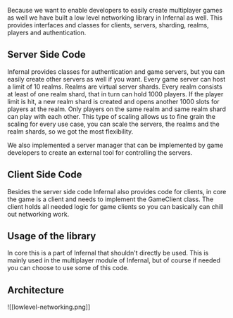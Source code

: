 Because we want to enable developers to easily create multiplayer games as well we have built a low level networking library in Infernal as well.
This provides interfaces and classes for clients, servers, sharding, realms, players and authentication.

## Server Side Code
Infernal provides classes for authentication and game servers, but you can easily create other servers as well if you want. Every game server can host a limit of 10 realms. Realms are virtual server shards. Every realm consists at least of one realm shard, that in turn can hold 1000 players. If the player limit is hit, a new realm shard is created and opens another 1000 slots for players at the realm. Only players on the same realm and same realm shard can play with each other. This type of scaling allows us to fine grain the scaling for every use case, you can scale the servers, the realms and the realm shards, so we got the most flexibility.

We also implemented a server manager that can be implemented by game developers to create an external tool for controlling the servers.

## Client Side Code
Besides the server side code Infernal also provides code for clients, in core the game is a client and needs to implement the GameClient class. The client holds all needed logic for game clients so you can basically can chill out networking work.

## Usage of the library
In core this is a part of Infernal that shouldn't directly be used. This is mainly used in the multiplayer module of Infernal, but of course if needed you can choose to use some of this code.

## Architecture
![[lowlevel-networking.png]]